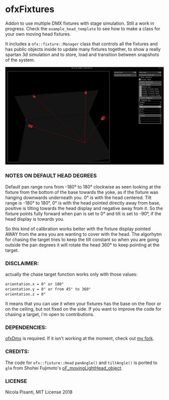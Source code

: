 ofxFixtures
=====================================

Addon to use multiple DMX fixtures with stage simulation. Still a work in progress. Check the `example_head_template` to see how to make a class for your own moving head fixtures. 

It includes a `ofx::fixture::Manager` class that controls all the fixtures and has public objects inside to update many fixtures together, to show a really spartan 3d simulation and to store, load and transition between snapshots of the system.

![example](screenshot.jpg?raw=true "example")

### NOTES ON DEFAULT HEAD DEGREES
Default pan range runs from -180° to 180° clockwise as seen looking at the fixture from the bottom of the base towards the yoke, as if the fixture was hanging downwards underneath you. 0° is with the head centered.
Tilt range is -180° to 180°, 0° is with the head pointed directly away from base, positive is tilting towards the head display and negative away from it. So the fixture points fully forward when pan is set to 0° and tilt is set to -90°, if the head display is towards you.

So this kind of calibration works better with the fixture display pointed AWAY from the area you are wanting to cover with the head. The algorhytm for chasing the target tries to keep the tilt constant so when you are going outside the pan degrees it will rotate the head 360° to keep pointing at the target.

### DISCLAIMER: 
actually the chase target function works only with those values:
```
orientation.x = 0° or 180° 
orientation.y = 0° or from 45° to 360°
orientation.z = 0° 
```
It means that you can use it when your fixtures has the base on the floor or on the ceiling, but not fixed on the side. If you want to improve the code for chasing a target, i'm open to contributions.

### DEPENDENCIES: 
[ofxDmx](https://github.com/kylemcdonald/ofxDmx/) is required. If it isn't working at the moment, check out [my fork](https://github.com/npisanti/ofxDmx/).

### CREDITS:
The code for `ofx::fixture::Head` `panAngle()` and `tiltAngle()` is ported to `glm` from Shohei Fujimoto's [oF_movingLightHead_object](https://github.com/sfjmt/oF_movingLightHead_object).

### LICENSE
Nicola Pisanti, MIT License 2018
